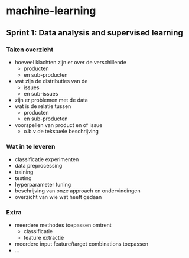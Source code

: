 # machine-learning

## Sprint 1: Data analysis and supervised learning

### Taken overzicht

* hoeveel klachten zijn er over de verschillende
    * producten
    * en sub-producten
* wat zijn de distributies van de 
    * issues
    * en sub-issues
* zijn er problemen met de data
* wat is de relatie tussen 
    * producten
    * en sub-producten 
* voorspellen van product en of issue
    * o.b.v de tekstuele beschrijving

### Wat in te leveren

* classificatie experimenten
* data preprocessing
* training
* testing
* hyperparameter tuning
* beschrijving van onze approach en ondervindingen
* overzicht van wie wat heeft gedaan

### Extra

* meerdere methodes toepassen omtrent
    * classificatie
    * feature extractie
* meerdere input feature/target combinations toepassen
* ...
